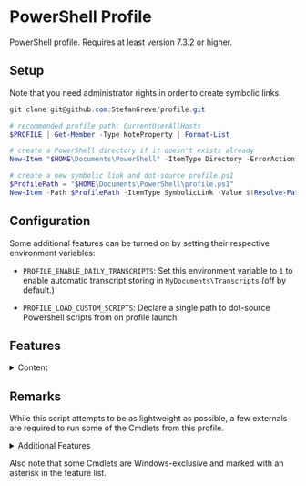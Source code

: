 # PowerShell Profile

PowerShell profile. Requires at least version 7.3.2 or higher.

## Setup

Note that you need administrator rights in order to create symbolic links.

```powershell
git clone git@github.com:StefanGreve/profile.git

# recommended profile path: CurrentUserAllHosts
$PROFILE | Get-Member -Type NoteProperty | Format-List

# create a PowerShell directory if it doesn't exists already
New-Item "$HOME\Documents\PowerShell" -ItemType Directory -ErrorAction SilentlyContinue

# create a new symbolic link and dot-source profile.ps1
$ProfilePath = "$HOME\Documents\PowerShell\profile.ps1"
New-Item -Path $ProfilePath -ItemType SymbolicLink -Value $(Resolve-Path profile.ps1).Path
```

## Configuration

Some additional features can be turned on by setting their respective environment
variables:

- `PROFILE_ENABLE_DAILY_TRANSCRIPTS`: Set this environment variable to `1` to
  enable automatic transcript storing in `MyDocuments\Transcripts` (off by default.)

- `PROFILE_LOAD_CUSTOM_SCRIPTS`: Declare a single path to dot-source Powershell
  scripts from on profile launch.

## Features

<details>
<summary>Content</summary>

### System Maintenance

- `Update-Configuration`
- `Update-System`

### Utilities

- `Get-Battery`
- `Get-Calendar`
- `Set-PowerState`
- `Set-EnvironmentVariable`
- `Get-EnvironmentVariable`
- `Get-WorldClock`
- `Remove-EnvironmentVariable`
- `Set-WindowsTerminalTheme`*
- `Set-WindowsTheme`*
- `Start-DailyTranscript`
- `Start-ElevatedConsole`
- `Start-Timer`

### Development

- `Export-Branch`
- `Get-NameOf`
- `Get-ExecutionTime`
- `Measure-ScriptBlock`
- `New-DotnetProject`
- `Stop-LocalServer`
- `Stop-Work`

### File Extensions

- `Copy-FilePath`
- `Export-Icon`
- `Get-FileCount`
- `Get-FileSize`
- `Get-FilePath`
- `Get-MaxPathLength`
- `New-Shorcut`

### Cryptography

- `Get-Salt`
- `Get-StringHash`
- `Get-RandomPassword`

### Miscellaneous

- `Get-XCKD`

### Enums

- `OS`
- `Month`

</details>

## Remarks

While this script attempts to be as lightweight as possible, a few externals are
required to run some of the Cmdlets from this profile.

<details>
<summary>Additional Features</summary>

### Winfetch

Creates an alias for `neofetch` using https://github.com/kiedtl/winfetch on Windows.

```powershell
Install-Script -Name pwshfetch-test-1 -Scope CurrentUser
```

### Export-Icon

Utility function to export SVGs as increasingly larger quadratic PNG files,
requires [`inkscape`](https://inkscape.org/) for the actual image conversion.

### Get-Calendar

Thin wrapper over Python's built-in `calendar` module to pretty print a calendar.
Notice that this Cmdlet does *not* emit a PowerShell object. The behavior of this
Cmdlet is subject to future changes, see alo: [issue #9](https://github.com/StefanGreve/profile/issues/9).

</details>

Also note that some Cmdlets are Windows-exclusive and marked with an asterisk in
the feature list.
